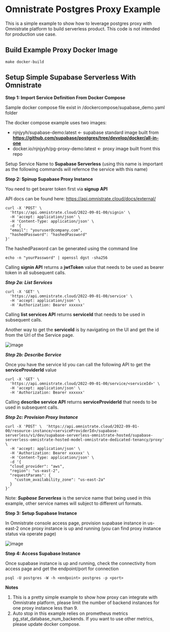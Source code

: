 # Omnistrate Postgres Proxy Example
This is a simple example to show how to leverage postgres proxy with Omnistrate platform to build serverless product.
This code is not intended for production use case.

## Build Example Proxy Docker Image

```
make docker-build
```


## Setup Simple Supabase Serverless With Omnistrate

**Step 1: Import Service Definition From Docker Compose**

Sample docker compose file exist in /dockercompose/supabase_demo.yaml folder

The docker compose example uses two images: 
- njnjyyh/supabase-demo:latest <- supabase standard image built from **https://github.com/supabase/postgres/tree/develop/docker/all-in-one**
- docker.io/njnjyyh/pg-proxy-demo:latest <- proxy image built fromt this repo

Setup Service Name to **Supabase Serverless** (using this name is important as the following commands will refernce the service with this name)


**Step 2: Spinup Supabase Proxy Instance**

You need to get bearer token first via **signup API**

API docs can be found here: https://api.omnistrate.cloud/docs/external/
```
curl -X 'POST' \
  'https://api.omnistrate.cloud/2022-09-01-00/signin' \
  -H 'accept: application/json' \
  -H 'Content-Type: application/json' \
  -d '{
  "email": "youruser@company.com",
  "hashedPassword": "hashedPassword"
}'
```
The hashedPasword can be generated using the command line
```
echo -n "yourPassword" | openssl dgst -sha256
```
Calling **signin API** returns a **jwtToken** value that needs to be used as bearer token in all subsequent calls. 

***Step 2a: List Services***
```
curl -X 'GET' \
  'https://api.omnistrate.cloud/2022-09-01-00/service' \
  -H 'accept: application/json' \
  -H 'Authorization: Bearer xxxxxx'
```
Calling **list services API** returns **serviceId** that needs to be used in subsequent calls.

Another way to get the **serviceId** is by navigating on the UI and get the id from the Url of the Service page. 

![image](https://github.com/omnistrate/pg-proxy/assets/1789738/99c318bb-fc1c-41d8-868b-e1b7d13d1db6)

***Step 2b: Describe Service***

Once you have the service Id you can call the following API to get the **serviceProviderId**  value

```
curl -X 'GET' \
  'https://api.omnistrate.cloud/2022-09-01-00/service/<serviceId>' \
  -H 'accept: application/json' \
  -H 'Authorization: Bearer xxxxxx'
```

Calling **describe service API** returns **serviceProviderId** that needs to be used in subsequent calls. 

***Step 2c: Provision Proxy Instance***
```
curl -X 'POST' \  'https://api.omnistrate.cloud/2022-09-01-00/resource-instance/<serviceProviderId>/supabase-serverless/v1/dev/supabase-serverless-omnistrate-hosted/supabase-serverless-omnistrate-hosted-model-omnistrate-dedicated-tenancy/proxy' \
  -H 'accept: application/json' \
  -H 'Authorization: Bearer xxxxxx' \
  -H 'Content-Type: application/json' \
  -d '{
  "cloud_provider": "aws",
  "region": "us-east-2",
  "requestParams": {
    "custom_availability_zone": "us-east-2a"
  }
}'

```

Note: ***Supbase Serverless*** is the service name that being used in this example, other service names will subject to different url formats.

**Step 3: Setup Supabase Instance**

In Omnistrate console access page, provision supabase instance in us-east-2 once proxy instance is up and running (you can find proxy instance status via operate page)

![image](https://github.com/omnistrate/pg-proxy/assets/1789738/03dafa77-2cd2-4abb-9159-b8a6bd5843de)


**Step 4: Access Supabase Instance**

Once supabase instance is up and running, check the connectivity from access page and get the endpoint/port for connection

```
psql -U postgres -W -h <endpoint> postgres -p <port>
```

**Notes**

1. This is a pretty simple example to show how proxy can integrate with Omnistrate platform, please limit the number of backend instances for one proxy instance less than 9.
2. Auto stop in this example relies on prometheus metrics pg_stat_database_num_backends. If you want to use other metrics, please update docker compose.



